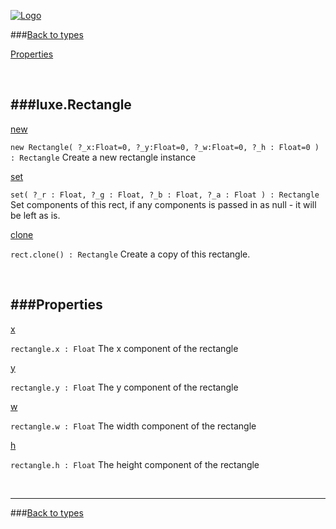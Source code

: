
[![Logo](http://luxeengine.com/images/logo.png)](index.html)

###[Back to types](types.html)   

[Properties](#Properties)   


&nbsp;   

###luxe.Rectangle   
---
<a class="lift" name="new" href="#new">new</a>

```new Rectangle( ?_x:Float=0, ?_y:Float=0, ?_w:Float=0, ?_h : Float=0 ) : Rectangle```
<span class="small_desc_flat"> Create a new rectangle instance </span>   

<a class="lift" name="set" href="#set">set</a>

```set( ?_r : Float, ?_g : Float, ?_b : Float, ?_a : Float ) : Rectangle```
<span class="small_desc_flat"> Set components of this rect, if any components is passed in as null - it will be left as is. </span>   

<a class="lift" name="clone" href="#clone">clone</a>

```rect.clone() : Rectangle```
<span class="small_desc_flat"> Create a copy of this rectangle. </span>   

&nbsp;   

<a class="lift" name="Properties" ></a>
###Properties   
---
<a class="lift" name="x" href="#x">x</a>

```rectangle.x : Float```
<span class="small_desc_flat"> The x component of the rectangle </span>   

<a class="lift" name="y" href="#y">y</a>

```rectangle.y : Float```
<span class="small_desc_flat"> The y component of the rectangle </span>   

<a class="lift" name="w" href="#w">w</a>

```rectangle.w : Float```
<span class="small_desc_flat"> The width component of the rectangle </span>   

<a class="lift" name="h" href="#h">h</a>

```rectangle.h : Float```
<span class="small_desc_flat"> The height component of the rectangle </span>   



&nbsp;
&nbsp;
&nbsp;

---  
###[Back to types](types.html)   


&nbsp;   
&nbsp;   